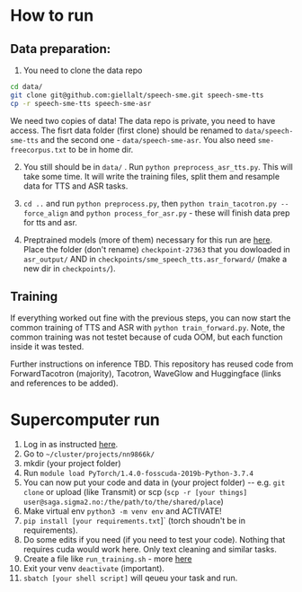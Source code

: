 
# How to run

## Data preparation:
1. You need to clone the data repo 
```sh
cd data/
git clone git@github.com:giellalt/speech-sme.git speech-sme-tts
cp -r speech-sme-tts speech-sme-asr
```

We need two copies of data! The data repo is private, you need to have access. The fisrt data folder (first clone) should be renamed to `data/speech-sme-tts` and the second one - `data/speech-sme-asr`. You also need `sme-freecorpus.txt` to be in home dir. 

2. You still should be in `data/` . Run `python preprocess_asr_tts.py`. This will take some time. It will write the training files, split them and resample data for TTS and ASR tasks. 


3. `cd ..` and run `python preprocess.py`, then `python train_tacotron.py --force_align` and `python process_for_asr.py` - these will finish data prep for tts and asr.
 
4. Preptrained models (more of them) necessary for this run are [here](https://drive.google.com/drive/folders/18nTVbsUlkbN4duvcbIeSS_gNsmG5bOiZ?usp=sharing). Place the folder (don't rename) `checkpoint-27363` that you dowloaded in `asr_output/` AND in  `checkpoints/sme_speech_tts.asr_forward/` (make a new dir in `checkpoints/`).

## Training

If everything worked out fine with the previous steps, you can now start the common training of TTS and ASR with `python train_forward.py`. Note, the common training was not testet because of cuda OOM, but each function inside it was tested. 


Further instructions on inference TBD.
This repository has reused code from ForwardTacotron (majority), Tacotron, WaveGlow and Huggingface (links and references to be added).




# Supercomputer run

1. Log in as instructed [here](https://documentation.sigma2.no/getting_started/getting_started.html). 
2. Go to `~/cluster/projects/nn9866k/`
4. mkdir (your project folder)
5. Run `module load PyTorch/1.4.0-fosscuda-2019b-Python-3.7.4 `
7. You can now put your code and data in (your project folder) -- e.g. `git clone` or upload (like Transmit) or scp (`scp -r [your things] user@saga.sigma2.no:/the/path/to/the/shared/place`)
8. Make virtual env `python3 -m venv env` and ACTIVATE!
9. `pip install [your requirements.txt`]` (torch shoudn't be in requirements).
10. Do some edits if you need (if you need to test your code). Nothing that requires cuda would work here. Only text cleaning and similar tasks. 
11. Create a file like `run_training.sh` - more [here](https://documentation.sigma2.no/getting_started/tutorials/gpu.html)
12. Exit your venv `deactivate` (important).
13. `sbatch [your shell script]` will qeueu your task and run.
